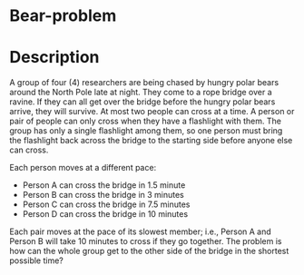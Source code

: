 # Bear-problem


# Description
A group of four (4) researchers are being chased by hungry polar bears around the North Pole late at night. They come to a rope bridge over a ravine. If they can all get over the bridge before the hungry polar bears arrive, they will survive.
At most two people can cross at a time. A person or pair of people can only cross when they have a flashlight with them. The group has only a single flashlight among them, so one person must bring the flashlight back across the bridge to the starting side before anyone else can cross.

Each person moves at a different pace:

- Person A can cross the bridge in 1.5 minute
- Person B can cross the bridge in 3 minutes 
- Person C can cross the bridge in 7.5 minutes
- Person D can cross the bridge in 10 minutes

Each pair moves at the pace of its slowest member; i.e., Person A and Person B will take 10 minutes to cross if they go together. The problem is how can the whole group get to the other side of the bridge in the shortest possible time?


